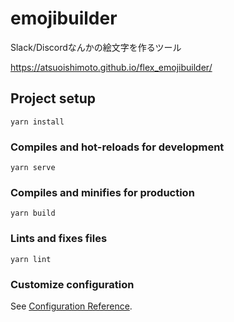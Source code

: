# emojibuilder

Slack/Discordなんかの絵文字を作るツール



https://atsuoishimoto.github.io/flex_emojibuilder/




## Project setup
```
yarn install
```

### Compiles and hot-reloads for development
```
yarn serve
```

### Compiles and minifies for production
```
yarn build
```

### Lints and fixes files
```
yarn lint
```

### Customize configuration
See [Configuration Reference](https://cli.vuejs.org/config/).
